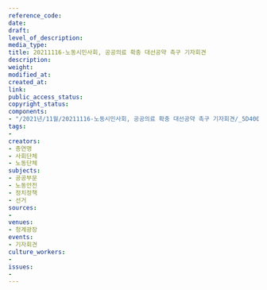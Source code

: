 ```yaml
---
reference_code: 
date: 
draft: 
level_of_description: 
media_type: 
title: 20211116-노동시민사회, 공공의료 확충 대선공약 촉구 기자회견
description: 
weight: 
modified_at: 
created_at: 
link: 
public_access_status: 
copyright_status: 
components:
- "/2021년/11월/20211116-노동시민사회, 공공의료 확충 대선공약 촉구 기자회견/_5D40044.jpg"
tags:
- 
creators:
- 총연맹
- 사회단체
- 노동단체
subjects:
- 공공부문
- 노동안전
- 정치정책
- 선거
sources:
- 
venues:
- 청계광장
events:
- 기자회견
culture_workers:
- 
issues:
- 
---
```

